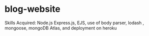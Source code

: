 # blog-website
Skills Acquired: Node.js Express.js, EJS, use of body parser, lodash , mongoose, mongoDB Atlas, and deployment on heroku
